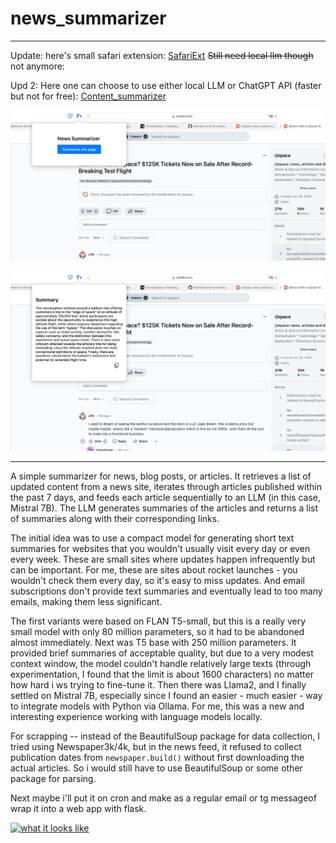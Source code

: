 # news_summarizer

-------

Update: here's small safari extension: [SafariExt](https://github.com/acme-ag/news_summarizer/tree/54567812c4c5951888f1e32f77f7633f1b81cb42/SafariExt )
~~Still need local llm though~~ not anymore:

Upd 2:
Here one can choose to use either local LLM or ChatGPT API (faster but not for free): [Content_summarizer](https://github.com/acme-ag/news_summarizer/tree/54567812c4c5951888f1e32f77f7633f1b81cb42/Content_summarizer)





![news summarizer ext 1](Balloon_Ride_to_Space_1.jpg)

![news summarizer ext 2](Balloon_Ride_to_Space.jpg)

-------

A simple summarizer for news, blog posts, or articles. It retrieves a list of updated content from a news site, iterates through articles published within the past 7 days, and feeds each article sequentially to an LLM (in this case, Mistral 7B). The LLM generates summaries of the articles and returns a list of summaries along with their corresponding links.

The initial idea was to use a compact model for generating short text summaries for websites that you wouldn't usually visit every day or even every week. These are small sites where updates happen infrequently but can be important. For me, these are sites about rocket launches - you wouldn't check them every day, so it's easy to miss updates. And email subscriptions don't provide text summaries and eventually lead to too many emails, making them less significant.

The first variants were based on FLAN T5-small, but this is a really very small model with only 80 million parameters, so it had to be abandoned almost immediately. Next was T5 base with 250 million parameters. It provided brief summaries of acceptable quality, but due to a very modest context window, the model couldn't handle relatively large texts (through experimentation, I found that the limit is about 1600 characters) no matter how hard i ws trying to fine-tune it. Then there was Llama2, and I finally settled on Mistral 7B, especially since I found an easier - much easier - way to integrate models with Python via Ollama. For me, this was a new and interesting experience working with language models locally.

For scrapping -- instead of the BeautifulSoup package for data collection, I tried using Newspaper3k/4k, but in the news feed, it refused to collect publication dates from `newspaper.build()` without first downloading the actual articles. So i would still have to use BeautifulSoup or some other package for parsing.

Next maybe i'll put it on cron and make as a regular email or tg messageof wrap it into a web app with flask.

[![what it looks like](https://i.postimg.cc/mk2PLvwY/temp-Imageo-SWYO1.avif)](https://postimg.cc/jwmxvkB2)



<!-- Google tag (gtag.js) -->
<!--<script async src="https://www.googletagmanager.com/gtag/js?id=G-FQC5Y5R3G9"></script>
<script>
  window.dataLayer = window.dataLayer || [];
  function gtag(){dataLayer.push(arguments);}
  gtag('js', new Date());

  gtag('config', 'G-FQC5Y5R3G9');
</script>-->
